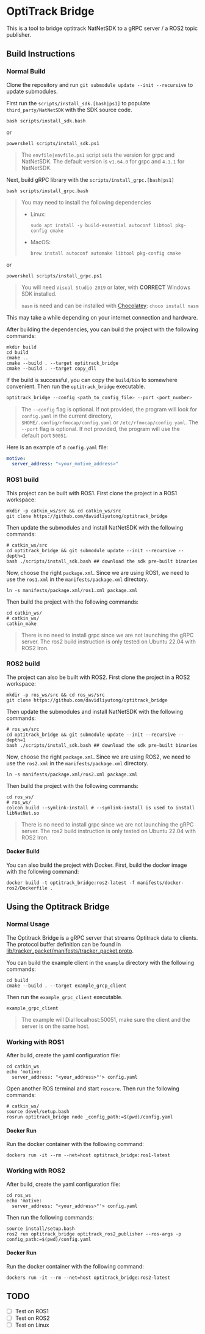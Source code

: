 # OptiTrack Bridge

This is a tool to bridge optitrack NatNetSDK to a gRPC server / a ROS2 topic publisher.

## Build Instructions

### Normal Build

Clone the repository and run `git submodule update --init --recursive` to update submodules.

First run the `scripts/install_sdk.[bash|ps1]` to populate `third_party/NatNetSDK` with the SDK source code.

```shell
bash scripts/install_sdk.bash
```

or

```shell
powershell scripts/install_sdk.ps1
```

> The `envfile|envfile.ps1` script sets the version for grpc and NatNetSDK. The default version is `v1.64.0` for grpc and `4.1.1` for NatNetSDK.

Next, build gRPC library with the `scripts/install_grpc.[bash|ps1]`


```shell
bash scripts/install_grpc.bash
```

> You may need to install the following dependencies 
> - Linux: 
>   ```
>   sudo apt install -y build-essential autoconf libtool pkg-config cmake 
>   ```
> - MacOS: 
>   ```
>   brew install autoconf automake libtool pkg-config cmake
>   ```

or

```shell
powershell scripts/install_grpc.ps1
```

> You will need `Visual Studio 2019` or later, with **CORRECT** Windows SDK installed.
> 
> `nasm` is need and can be installed with [Chocolatey](https://chocolatey.org/install): `choco install nasm`

This may take a while depending on your internet connection and hardware.

After building the dependencies, you can build the project with the following commands:

```shell
mkdir build
cd build
cmake ..
cmake --build . --target optitrack_bridge
cmake --build . --target copy_dll
```

If the build is successful, you can copy the `build/bin` to somewhere convenient. Then run the `optitrack_bridge` executable.


```powershell
optitrack_bridge --config <path_to_config_file> --port <port_number>
```

> The `--config` flag is optional. If not provided, the program will look for `config.yaml` in the current directory, `$HOME/.config/rfmocap/config.yaml` or `/etc/rfmocap/config.yaml`.
> The `--port` flag is optional. If not provided, the program will use the default port `50051`.

Here is an example of a `config.yaml` file:

```yaml
motive:
  server_address: "<your_motive_address>"
```

### ROS1 build

This project can be built with ROS1. First clone the project in a ROS1 workspace:

```shell
mkdir -p catkin_ws/src && cd catkin_ws/src
git clone https://github.com/davidliyutong/optitrack_bridge
```

Then update the submodules and install NatNetSDK with the following commands:

```shell
# catkin_ws/src
cd optitrack_bridge && git submodule update --init --recursive --depth=1
bash ./scripts/install_sdk.bash ## download the sdk pre-built binaries
```

Now, choose the right `package.xml`. Since we are using ROS1, we need to use the `ros1.xml` in the `manifests/package.xml` directory. 

```shell
ln -s manifests/package.xml/ros1.xml package.xml
```

Then build the project with the following commands:

```shell
cd catkin_ws/
# catkin_ws/
catkin_make
```

> There is no need to install grpc since we are not launching the gRPC server.
> The ros2 build instruction is only tested on Ubuntu 22.04 with ROS2 Iron.


### ROS2 build

The project can also be built with ROS2. First clone the project in a ROS2 workspace:

```shell
mkdir -p ros_ws/src && cd ros_ws/src
git clone https://github.com/davidliyutong/optitrack_bridge
```

Then update the submodules and install NatNetSDK with the following commands:

```shell
# ros_ws/src
cd optitrack_bridge && git submodule update --init --recursive --depth=1
bash ./scripts/install_sdk.bash ## download the sdk pre-built binaries
```

Now, choose the right `package.xml`. Since we are using ROS2, we need to use the `ros2.xml` in the `manifests/package.xml` directory. 

```shell
ln -s manifests/package.xml/ros2.xml package.xml
```

Then build the project with the following commands:

```shell
cd ros_ws/
# ros_ws/
colcon build --symlink-install # --symlink-install is used to install libNatNet.so
```

> There is no need to install grpc since we are not launching the gRPC server.
> The ros2 build instruction is only tested on Ubuntu 22.04 with ROS2 Iron.


#### Docker Build

You can also build the project with Docker. First, build the docker image with the following command:

```shell
docker build -t optitrack_bridge:ros2-latest -f manifests/docker-ros2/Dockerfile .
```

## Using the Optitrack Bridge

### Normal Usage

The Optitrack Bridge is a gRPC server that streams Optitrack data to clients. The protocol buffer definition can be found in [lib/tracker_packet/manifests/tracker_packet.proto](./lib/tracker_packet/manifests/tracker_packet.proto).

You can build the example client in the `example` directory with the following commands:

```shell
cd build
cmake --build . --target example_grcp_client
```

Then run the `example_grpc_client` executable.

```shell
example_grpc_client
```

> The example will Dial localhost:50051, make sure the client and the server is on the same host.

### Working with ROS1

After build, create the yaml configuration file:

```shell
cd catkin_ws
echo 'motive:
  server_address: "<your_address>"'> config.yaml
```

Open another ROS terminal and start `roscore`. Then run the following commands:

```shell
# catkin_ws/
source devel/setup.bash
rosrun optitrack_bridge node _config_path:=$(pwd)/config.yaml
```

#### Docker Run

Run the docker container with the following command:

```shell
dockers run -it --rm --net=host optitrack_bridge:ros1-latest
```

### Working with ROS2

After build, create the yaml configuration file:

```shell
cd ros_ws
echo 'motive:
  server_address: "<your_address>"'> config.yaml
```

Then run the following commands:

```shell
source install/setup.bash
ros2 run optitrack_bridge optitrack_ros2_publisher --ros-args -p config_path:=$(pwd)/config.yaml
```

#### Docker Run

Run the docker container with the following command:

```shell
dockers run -it --rm --net=host optitrack_bridge:ros2-latest
```

## TODO

- [ ] Test on ROS1
- [ ] Test on ROS2
- [ ] Test on Linux